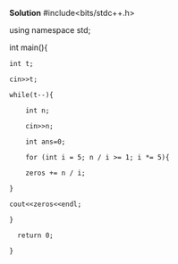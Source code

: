 **Solution**
 #include<bits/stdc++.h>
 
 using namespace std;

 int main(){

    int t;

    cin>>t;

    while(t--){

        int n;

        cin>>n;

        int ans=0;

        for (int i = 5; n / i >= 1; i *= 5){

        zeros += n / i;

    }

    cout<<zeros<<endl;

    }

      return 0;

    }
 

